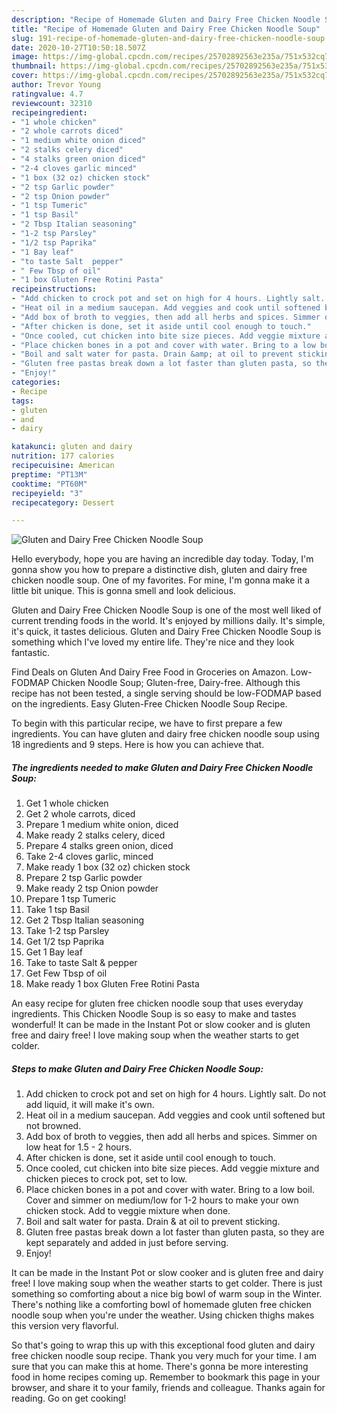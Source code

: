 ```yaml
---
description: "Recipe of Homemade Gluten and Dairy Free Chicken Noodle Soup"
title: "Recipe of Homemade Gluten and Dairy Free Chicken Noodle Soup"
slug: 191-recipe-of-homemade-gluten-and-dairy-free-chicken-noodle-soup
date: 2020-10-27T10:50:18.507Z
image: https://img-global.cpcdn.com/recipes/25702892563e235a/751x532cq70/gluten-and-dairy-free-chicken-noodle-soup-recipe-main-photo.jpg
thumbnail: https://img-global.cpcdn.com/recipes/25702892563e235a/751x532cq70/gluten-and-dairy-free-chicken-noodle-soup-recipe-main-photo.jpg
cover: https://img-global.cpcdn.com/recipes/25702892563e235a/751x532cq70/gluten-and-dairy-free-chicken-noodle-soup-recipe-main-photo.jpg
author: Trevor Young
ratingvalue: 4.7
reviewcount: 32310
recipeingredient:
- "1 whole chicken"
- "2 whole carrots diced"
- "1 medium white onion diced"
- "2 stalks celery diced"
- "4 stalks green onion diced"
- "2-4 cloves garlic minced"
- "1 box (32 oz) chicken stock"
- "2 tsp Garlic powder"
- "2 tsp Onion powder"
- "1 tsp Tumeric"
- "1 tsp Basil"
- "2 Tbsp Italian seasoning"
- "1-2 tsp Parsley"
- "1/2 tsp Paprika"
- "1 Bay leaf"
- "to taste Salt  pepper"
- " Few Tbsp of oil"
- "1 box Gluten Free Rotini Pasta"
recipeinstructions:
- "Add chicken to crock pot and set on high for 4 hours. Lightly salt. Do not add liquid, it will make it&#39;s own."
- "Heat oil in a medium saucepan. Add veggies and cook until softened but not browned."
- "Add box of broth to veggies, then add all herbs and spices. Simmer on low heat for 1.5 - 2 hours."
- "After chicken is done, set it aside until cool enough to touch."
- "Once cooled, cut chicken into bite size pieces. Add veggie mixture and chicken pieces to crock pot, set to low."
- "Place chicken bones in a pot and cover with water. Bring to a low boil. Cover and simmer on medium/low for 1-2 hours to make your own chicken stock. Add to veggie mixture when done."
- "Boil and salt water for pasta. Drain &amp; at oil to prevent sticking."
- "Gluten free pastas break down a lot faster than gluten pasta, so they are kept separately and added in just before serving."
- "Enjoy!"
categories:
- Recipe
tags:
- gluten
- and
- dairy

katakunci: gluten and dairy 
nutrition: 177 calories
recipecuisine: American
preptime: "PT13M"
cooktime: "PT60M"
recipeyield: "3"
recipecategory: Dessert

---
```



![Gluten and Dairy Free Chicken Noodle Soup](https://img-global.cpcdn.com/recipes/25702892563e235a/751x532cq70/gluten-and-dairy-free-chicken-noodle-soup-recipe-main-photo.jpg)

Hello everybody, hope you are having an incredible day today. Today, I'm gonna show you how to prepare a distinctive dish, gluten and dairy free chicken noodle soup. One of my favorites. For mine, I'm gonna make it a little bit unique. This is gonna smell and look delicious.

Gluten and Dairy Free Chicken Noodle Soup is one of the most well liked of current trending foods in the world. It's enjoyed by millions daily. It's simple, it's quick, it tastes delicious. Gluten and Dairy Free Chicken Noodle Soup is something which I've loved my entire life. They're nice and they look fantastic.

Find Deals on Gluten And Dairy Free Food in Groceries on Amazon. Low-FODMAP Chicken Noodle Soup; Gluten-free, Dairy-free. Although this recipe has not been tested, a single serving should be low-FODMAP based on the ingredients. Easy Gluten-Free Chicken Noodle Soup Recipe.


To begin with this particular recipe, we have to first prepare a few ingredients. You can have gluten and dairy free chicken noodle soup using 18 ingredients and 9 steps. Here is how you can achieve that.

<!--inarticleads1-->

##### The ingredients needed to make Gluten and Dairy Free Chicken Noodle Soup:

1. Get 1 whole chicken
1. Get 2 whole carrots, diced
1. Prepare 1 medium white onion, diced
1. Make ready 2 stalks celery, diced
1. Prepare 4 stalks green onion, diced
1. Take 2-4 cloves garlic, minced
1. Make ready 1 box (32 oz) chicken stock
1. Prepare 2 tsp Garlic powder
1. Make ready 2 tsp Onion powder
1. Prepare 1 tsp Tumeric
1. Take 1 tsp Basil
1. Get 2 Tbsp Italian seasoning
1. Take 1-2 tsp Parsley
1. Get 1/2 tsp Paprika
1. Get 1 Bay leaf
1. Take to taste Salt &amp; pepper
1. Get  Few Tbsp of oil
1. Make ready 1 box Gluten Free Rotini Pasta


An easy recipe for gluten free chicken noodle soup that uses everyday ingredients. This Chicken Noodle Soup is so easy to make and tastes wonderful! It can be made in the Instant Pot or slow cooker and is gluten free and dairy free! I love making soup when the weather starts to get colder. 

<!--inarticleads2-->

##### Steps to make Gluten and Dairy Free Chicken Noodle Soup:

1. Add chicken to crock pot and set on high for 4 hours. Lightly salt. Do not add liquid, it will make it&#39;s own.
1. Heat oil in a medium saucepan. Add veggies and cook until softened but not browned.
1. Add box of broth to veggies, then add all herbs and spices. Simmer on low heat for 1.5 - 2 hours.
1. After chicken is done, set it aside until cool enough to touch.
1. Once cooled, cut chicken into bite size pieces. Add veggie mixture and chicken pieces to crock pot, set to low.
1. Place chicken bones in a pot and cover with water. Bring to a low boil. Cover and simmer on medium/low for 1-2 hours to make your own chicken stock. Add to veggie mixture when done.
1. Boil and salt water for pasta. Drain &amp; at oil to prevent sticking.
1. Gluten free pastas break down a lot faster than gluten pasta, so they are kept separately and added in just before serving.
1. Enjoy!


It can be made in the Instant Pot or slow cooker and is gluten free and dairy free! I love making soup when the weather starts to get colder. There is just something so comforting about a nice big bowl of warm soup in the Winter. There&#39;s nothing like a comforting bowl of homemade gluten free chicken noodle soup when you&#39;re under the weather. Using chicken thighs makes this version very flavorful. 

So that's going to wrap this up with this exceptional food gluten and dairy free chicken noodle soup recipe. Thank you very much for your time. I am sure that you can make this at home. There's gonna be more interesting food in home recipes coming up. Remember to bookmark this page in your browser, and share it to your family, friends and colleague. Thanks again for reading. Go on get cooking!
